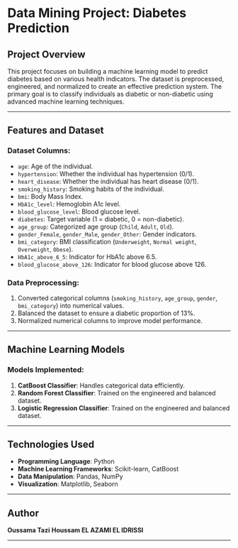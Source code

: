 # Data Mining Project: Diabetes Prediction

## Project Overview
This project focuses on building a machine learning model to predict diabetes based on various health indicators. The dataset is preprocessed, engineered, and normalized to create an effective prediction system. The primary goal is to classify individuals as diabetic or non-diabetic using advanced machine learning techniques.

---

## Features and Dataset
### Dataset Columns:
- `age`: Age of the individual.
- `hypertension`: Whether the individual has hypertension (0/1).
- `heart_disease`: Whether the individual has heart disease (0/1).
- `smoking_history`: Smoking habits of the individual.
- `bmi`: Body Mass Index.
- `HbA1c_level`: Hemoglobin A1c level.
- `blood_glucose_level`: Blood glucose level.
- `diabetes`: Target variable (1 = diabetic, 0 = non-diabetic).
- `age_group`: Categorized age group (`Child`, `Adult`, `Old`).
- `gender_Female`, `gender_Male`, `gender_Other`: Gender indicators.
- `bmi_category`: BMI classification (`Underweight`, `Normal weight`, `Overweight`, `Obese`).
- `HbA1c_above_6_5`: Indicator for HbA1c above 6.5.
- `blood_glucose_above_126`: Indicator for blood glucose above 126.

### Data Preprocessing:
1. Converted categorical columns (`smoking_history`, `age_group`, `gender`, `bmi_category`) into numerical values.
2. Balanced the dataset to ensure a diabetic proportion of 13%.
3. Normalized numerical columns to improve model performance.

---

## Machine Learning Models
### Models Implemented:
1. **CatBoost Classifier**: Handles categorical data efficiently.
2. **Random Forest Classifier**: Trained on the engineered and balanced dataset.
3. **Logistic Regression Classifier**: Trained on the engineered and balanced dataset.

---

## Technologies Used
- **Programming Language**: Python
- **Machine Learning Frameworks**: Scikit-learn, CatBoost
- **Data Manipulation**: Pandas, NumPy
- **Visualization**: Matplotlib, Seaborn

---

## Author
**Oussama Tazi** 
**Houssam EL AZAMI EL IDRISSI**  

---
